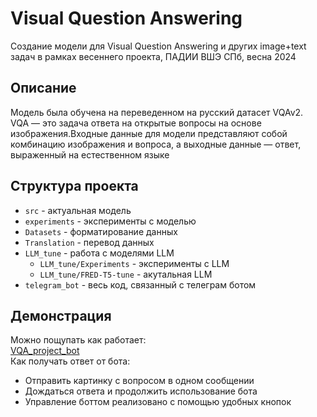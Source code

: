 # Visual Question Answering
Создание модели для Visual Question Answering и других image+text задач в рамках весеннего проекта, ПАДИИ ВШЭ СПб, весна 2024
## Описание
Модель была обучена на переведенном на русский датасет VQAv2.  
VQA — это задача ответа на открытые вопросы на основе изображения.Входные данные для модели представляют собой комбинацию изображения и вопроса, а выходные данные — ответ, выраженный на естественном языке
## Структура проекта
- <code>src</code> - актуальная модель  
- <code>experiments</code> - эксперименты с моделью  
- <code>Datasets</code> - форматирование данных  
- <code>Translation</code> - перевод данных  
- <code>LLM_tune</code> - работа с моделями LLM  
    - <code>LLM_tune/Experiments</code> - эксперименты с LLM  
    - <code>LLM_tune/FRED-T5-tune</code> - акутальная LLM  
- <code>telegram_bot</code> - весь код, связанный с телеграм ботом 
## Демонстрация
Можно пощупать как работает:  
[VQA_project_bot](https://t.me/VQA_project_bot)    
Как получать ответ от бота:
- Отправить картинку с вопросом в одном сообщении
- Дождаться ответа и продолжить использование бота
- Управление боттом реализовано с помощью удобных кнопок  

